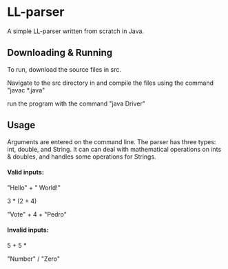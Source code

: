 # LL-parser

A simple LL-parser written from scratch in Java. 

## Downloading & Running

To run, download the source files in src. 

Navigate to the src directory in and compile the files using the command "javac *.java" 

run the program with the command "java Driver" 

## Usage

Arguments are entered on the command line. The parser has three types: int, double, and String. It can can deal with  mathematical operations on ints & doubles, and handles some operations for Strings. 

#### Valid inputs: 

"Hello" + " World!"

3 * (2 + 4)

"Vote" + 4 + "Pedro"

#### Invalid inputs: 

5 + 5 *

"Number" / "Zero"
